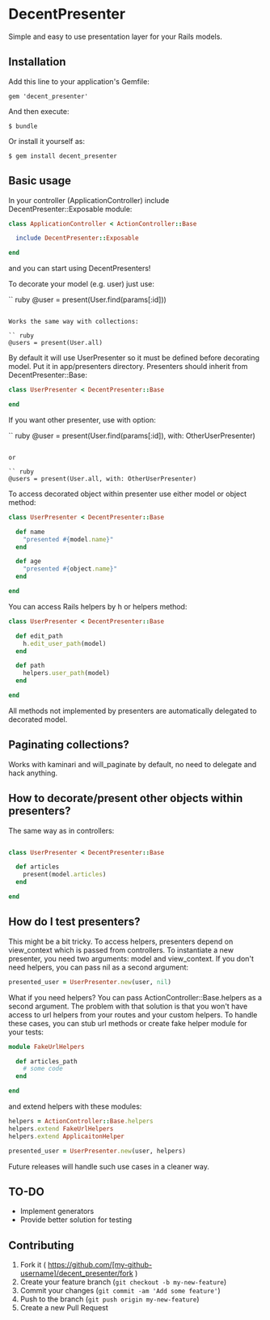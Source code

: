 # DecentPresenter

Simple and easy to use presentation layer for your Rails models.

## Installation

Add this line to your application's Gemfile:

    gem 'decent_presenter'

And then execute:

    $ bundle

Or install it yourself as:

    $ gem install decent_presenter

## Basic usage

In your controller (ApplicationController) include DecentPresenter::Exposable module:

``` ruby
class ApplicationController < ActionController::Base

  include DecentPresenter::Exposable

end
```

and you can start using DecentPresenters!

To decorate your model (e.g. user) just use:

`` ruby
@user = present(User.find(params[:id]))
```

Works the same way with collections:

`` ruby
@users = present(User.all)
```

By default it will use UserPresenter so it must be defined before decorating model. Put it in app/presenters directory. Presenters should inherit from DecentPresenter::Base:

``` ruby
class UserPresenter < DecentPresenter::Base

end
```

If you want other presenter, use with option:

`` ruby
@user = present(User.find(params[:id]), with: OtherUserPresenter)
```

or

`` ruby
@users = present(User.all, with: OtherUserPresenter)
```

To access decorated object within presenter use either model or object method:


``` ruby
class UserPresenter < DecentPresenter::Base

  def name
    "presented #{model.name}"
  end

  def age
    "presented #{object.name}"
  end

end
```

You can access Rails helpers by h or helpers method:

``` ruby
class UserPresenter < DecentPresenter::Base

  def edit_path
    h.edit_user_path(model)
  end

  def path
    helpers.user_path(model)
  end

end
```

All methods not implemented by presenters are automatically delegated to decorated model.

## Paginating collections?

Works with kaminari and will_paginate by default, no need to delegate and hack anything. 

## How to decorate/present other objects within presenters?

The same way as in controllers:

``` ruby

class UserPresenter < DecentPresenter::Base

  def articles 
    present(model.articles)
  end

end

```

## How do I test presenters?

This might be a bit tricky. To access helpers, presenters depend on view_context which is passed from controllers. To instantiate a new presenter, you need two arguments: model and view_context. If you don't need helpers, you can pass nil as a second argument:

``` ruby
presented_user = UserPresenter.new(user, nil)
```

What if you need helpers? You can pass ActionController::Base.helpers as a second argument. The problem with that solution is that you won't have access to url helpers from your routes and your custom helpers. To handle these cases, you can stub url methods or create fake helper module for your tests:

``` ruby
module FakeUrlHelpers

  def articles_path
    # some code
  end

end
```

and extend helpers with these modules:

```ruby
helpers = ActionController::Base.helpers 
helpers.extend FakeUrlHelpers
helpers.extend ApplicaitonHelper

presented_user = UserPresenter.new(user, helpers)
```

Future releases will handle such use cases in a cleaner way.

## TO-DO

* Implement generators 
* Provide better solution for testing

## Contributing

1. Fork it ( https://github.com/[my-github-username]/decent_presenter/fork )
2. Create your feature branch (`git checkout -b my-new-feature`)
3. Commit your changes (`git commit -am 'Add some feature'`)
4. Push to the branch (`git push origin my-new-feature`)
5. Create a new Pull Request
